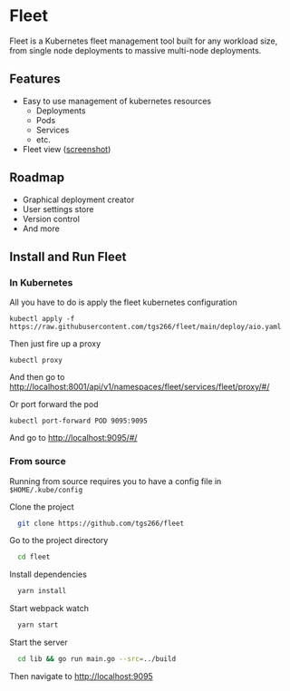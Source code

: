 
# Fleet

Fleet is a Kubernetes fleet management tool built for any workload size, from single node deployments to massive multi-node deployments.

## Features

- Easy to use management of kubernetes resources
  - Deployments
  - Pods
  - Services
  - etc.
- Fleet view ([screenshot](figures/fleet-view.png))

## Roadmap

- Graphical deployment creator
- User settings store
- Version control
- And more 

## Install and Run Fleet

### In Kubernetes

All you have to do is apply the fleet kubernetes configuration
```
kubectl apply -f https://raw.githubusercontent.com/tgs266/fleet/main/deploy/aio.yaml
```

Then just fire up a proxy

```
kubectl proxy
```
And then go to <http://localhost:8001/api/v1/namespaces/fleet/services/fleet/proxy/#/>

Or port forward the pod
```
kubectl port-forward POD 9095:9095
```
And go to <http://localhost:9095/#/>

### From source

Running from source requires you to have a config file in `$HOME/.kube/config`

Clone the project

```bash
  git clone https://github.com/tgs266/fleet
```

Go to the project directory

```bash
  cd fleet
```

Install dependencies

```bash
  yarn install
```

Start webpack watch

```bash
  yarn start
```

Start the server

```bash
  cd lib && go run main.go --src=../build
```

Then navigate to <http://localhost:9095>


<!-- Testing: go test ./... -covermode=count -coverprofile=coverage.out -coverpkg=./..., go tool cover -html=coverage.out -->

